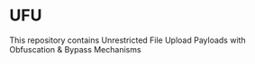 # UFU
This repository contains Unrestricted File Upload Payloads with Obfuscation &amp; Bypass Mechanisms 
